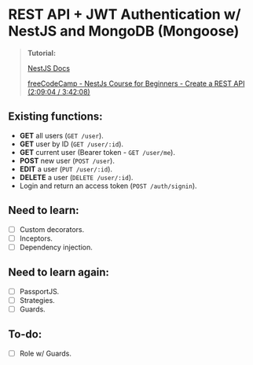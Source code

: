 # **REST API + JWT Authentication w/ NestJS and MongoDB (Mongoose)**
> **Tutorial:** 
>
> [NestJS Docs](https://docs.nestjs.com/)
>
> [freeCodeCamp - NestJs Course for Beginners - Create a REST API (2:09:04 / 3:42:08)](https://youtu.be/GHTA143_b-s?t=7744)

## **Existing functions:**
- **GET** all users (```GET /user```).
- **GET** user by ID (```GET /user/:id```).
- **GET** current user (Bearer token - ```GET /user/me```).
- **POST** new user (```POST /user```).
- **EDIT** a user (```PUT /user/:id```).
- **DELETE** a user (```DELETE /user/:id```).
- Login and return an access token (```POST /auth/signin```).

## **Need to learn:**
- [ ] Custom decorators.
- [ ] Inceptors.
- [ ] Dependency injection.

## **Need to learn again:**
- [ ] PassportJS.
- [ ] Strategies.
- [ ] Guards.

## **To-do:**
- [ ] Role w/ Guards.